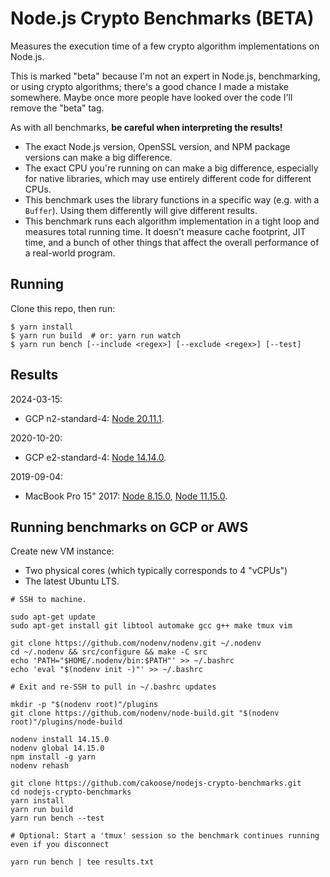 # Node.js Crypto Benchmarks (BETA)

Measures the execution time of a few crypto algorithm implementations on Node.js.

This is marked "beta" because I'm not an expert in Node.js, benchmarking, or using crypto algorithms; there's a good chance I made a mistake somewhere.  Maybe once more people have looked over the code I'll remove the "beta" tag.

As with all benchmarks, **be careful when interpreting the results!**
- The exact Node.js version, OpenSSL version, and NPM package versions can make a big difference.
- The exact CPU you're running on can make a big difference, especially for native libraries, which may use entirely different code for different CPUs.
- This benchmark uses the library functions in a specific way (e.g. with a `Buffer`).  Using them differently will give different results.
- This benchmark runs each algorithm implementation in a tight loop and measures total running time.  It doesn't measure cache footprint, JIT time, and a bunch of other things that affect the overall performance of a real-world program.

## Running

Clone this repo, then run:

```
$ yarn install
$ yarn run build  # or: yarn run watch
$ yarn run bench [--include <regex>] [--exclude <regex>] [--test]
```

## Results

2024-03-15:
- GCP n2-standard-4: [Node 20.11.1](results/2024-03-15-Node-20.11.1-GCP-n2-standard-4.txt).

2020-10-20:
- GCP e2-standard-4: [Node 14.14.0](results/2020-10-29-Node-14.14.0-GCP-e2-standard-4.txt).

2019-09-04:
- MacBook Pro 15" 2017: [Node 8.15.0](results/2019-09-04-Node-8.15.0-MacBook-Pro-15-2017.txt), [Node 11.15.0](results/2019-09-04-Node-11.15.0-MacBook-Pro-15-2017.txt).

## Running benchmarks on GCP or AWS

Create new VM instance:
- Two physical cores (which typically corresponds to 4 "vCPUs")
- The latest Ubuntu LTS.

```
# SSH to machine.

sudo apt-get update
sudo apt-get install git libtool automake gcc g++ make tmux vim

git clone https://github.com/nodenv/nodenv.git ~/.nodenv
cd ~/.nodenv && src/configure && make -C src
echo 'PATH="$HOME/.nodenv/bin:$PATH"' >> ~/.bashrc
echo 'eval "$(nodenv init -)"' >> ~/.bashrc

# Exit and re-SSH to pull in ~/.bashrc updates

mkdir -p "$(nodenv root)"/plugins
git clone https://github.com/nodenv/node-build.git "$(nodenv root)"/plugins/node-build

nodenv install 14.15.0
nodenv global 14.15.0
npm install -g yarn
nodenv rehash

git clone https://github.com/cakoose/nodejs-crypto-benchmarks.git
cd nodejs-crypto-benchmarks
yarn install
yarn run build
yarn run bench --test

# Optional: Start a 'tmux' session so the benchmark continues running even if you disconnect

yarn run bench | tee results.txt
```
